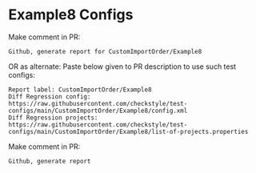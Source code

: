 # Example8 Configs
Make comment in PR:
```
Github, generate report for CustomImportOrder/Example8
```
OR as alternate:
Paste below given to PR description to use such test configs:
```
Report label: CustomImportOrder/Example8
Diff Regression config: https://raw.githubusercontent.com/checkstyle/test-configs/main/CustomImportOrder/Example8/config.xml
Diff Regression projects: https://raw.githubusercontent.com/checkstyle/test-configs/main/CustomImportOrder/Example8/list-of-projects.properties
```
Make comment in PR:
```
Github, generate report
```
